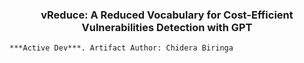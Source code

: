 <h3 align = "center"> vReduce: A Reduced Vocabulary for Cost-Efficient Vulnerabilities Detection with GPT </h3>

```***Active Dev***. Artifact Author: Chidera Biringa```